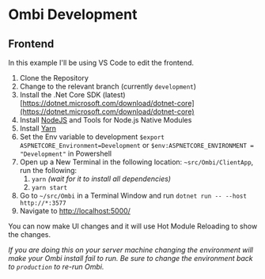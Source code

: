 # Ombi Development

## Frontend

In this example I'll be using VS Code to edit the frontend.

1. Clone the Repository
1. Change to the relevant branch (currently `development`)
1. Install the .Net Core SDK (latest) [https://dotnet.microsoft.com/download/dotnet-core](https://dotnet.microsoft.com/download/dotnet-core)
1. Install [NodeJS](https://nodejs.org/en/download/) and Tools for Node.js Native Modules
1. Install [Yarn](https://yarnpkg.com/en/)
1. Set the Env variable to development `$export ASPNETCORE_Environment=Development` or `$env:ASPNETCORE_ENVIRONMENT = "Development"` in Powershell
1. Open up a New Terminal in the following location: `~src/Ombi/ClientApp`, run the following:
   1. `yarn` _(wait for it to install all dependencies)_
   1. `yarn start`
1. Go to `~/src/Ombi` in a Terminal Window and run `dotnet run -- --host http://*:3577`
1. Navigate to [http://localhost:5000/](http://localhost:5000/)

You can now make UI changes and it will use Hot Module Reloading to show the changes.

_If you are doing this on your server machine changing the environment will make your Ombi install fail to run._
_Be sure to change the environment back to `production` to re-run Ombi._
